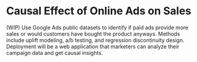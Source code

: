 # Causal Effect of Online Ads on Sales

(WIP) Use Google Ads public datasets to identify if paid ads provide more sales or would customers have bought the product anyways. Methods include uplift modeling, a/b testing, and regression discontinuity design. Deployment will be a web application that marketers can analyze their campaign data and get causal insights.
